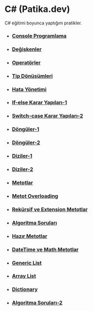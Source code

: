 #  C# (Patika.dev)
C# eğitimi boyunca yaptığım pratikler.

* ### [Console Programlama](https://github.com/ezgiozbudak/c_sharp_pratikleri/tree/main/console%20programlama)
* ### [Değişkenler](https://github.com/ezgiozbudak/c_sharp_pratikleri/tree/main/Degiskenler)
* ### [Operatörler](https://github.com/ezgiozbudak/c_sharp_pratikleri/tree/main/operat%C3%B6rler)
* ### [Tip Dönüşümleri](https://github.com/ezgiozbudak/c_sharp_pratikleri/tree/main/Tip%20d%C3%B6n%C3%BC%C5%9F%C3%BCmleri)
* ### [Hata Yönetimi](https://github.com/ezgiozbudak/c_sharp_pratikleri/tree/main/Hata%20Y%C3%B6netimi)
* ### [If-else Karar Yapıları-1](https://github.com/ezgiozbudak/c_sharp_pratikleri/tree/main/If-else)
* ### [Switch-case Karar Yapıları-2 ](https://github.com/ezgiozbudak/c_sharp_pratikleri/tree/main/Switch%20case)
* ### [Döngüler-1](https://github.com/ezgiozbudak/c_sharp_pratikleri/tree/main/d%C3%B6ng%C3%BCler)
* ### [Döngüler-2 ](https://github.com/ezgiozbudak/c_sharp_pratikleri/tree/main/while-foreach)
* ### [Diziler-1 ](https://github.com/ezgiozbudak/c_sharp_pratikleri/tree/main/diziler-1)
* ### [Diziler-2](https://github.com/ezgiozbudak/c_sharp_pratikleri/tree/main/diziler-2)
* ### [Metotlar](https://github.com/ezgiozbudak/c_sharp_pratikleri/tree/main/Metotlar)
* ### [Metot Overloading](https://github.com/ezgiozbudak/c_sharp_pratikleri/tree/main/metotOverloading)
* ### [Rekürsif ve Extension Metotlar](https://github.com/ezgiozbudak/c_sharp_pratikleri/tree/main/Rekursif_extension_metotlar)
* ### [Algoritma Soruları](https://github.com/ezgiozbudak/c_sharp_pratikleri/tree/main/AlgoritmaSorulari)
* ### [Hazır Metotlar](https://github.com/ezgiozbudak/c_sharp_pratikleri/tree/main/HazirMetotlar)
* ### [DateTime ve Math Metotlar](https://github.com/ezgiozbudak/c_sharp_pratikleri/tree/main/DateTimeveMathS%C4%B1n%C4%B1f%C4%B1)
* ### [Generic List](https://github.com/ezgiozbudak/c_sharp_pratikleri/tree/main/GenericList)
* ### [Array List](https://github.com/ezgiozbudak/c_sharp_pratikleri/tree/main/arrayList)
* ### [Dictionary](https://github.com/ezgiozbudak/c_sharp_pratikleri/tree/main/dictionary)
* ### [Algoritma Soruları-2](https://github.com/ezgiozbudak/c_sharp_pratikleri/tree/main/AlgoritmaSorular%C4%B12)


